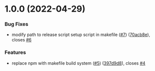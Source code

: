 # 1.0.0 (2022-04-29)


### Bug Fixes

* modify path to release script setup script in makefile ([#7](https://github.com/sentenz/validate/issues/7)) ([70acb8e](https://github.com/sentenz/validate/commit/70acb8e66bf556f4fb748c8e91a811aa3877f8e9)), closes [#6](https://github.com/sentenz/validate/issues/6)


### Features

* replace npm with makefile build system ([#5](https://github.com/sentenz/validate/issues/5)) ([397d9d8](https://github.com/sentenz/validate/commit/397d9d8b624377915a59bc9fd8d5def91c51e0db)), closes [#4](https://github.com/sentenz/validate/issues/4)
